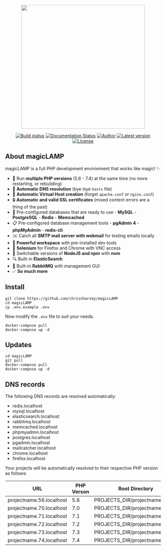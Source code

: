 <p align="center"><a href="https://magiclamp.app" target="_blank" rel="noopener"><img src="https://res.cloudinary.com/chrisnharvey/image/upload/v1589481387/magicLAMP_rdth7y.svg" width="400"></a></p>

<p align="center">
<a href="https://github.com/chrisnharvey/magicLAMP/actions"><img src="https://img.shields.io/github/workflow/status/chrisnharvey/magicLAMP/Build/master" alt="Build status"></a>
<a href="http://magiclamp.app/en/stable/?badge=stable"><img src="https://readthedocs.org/projects/magiclamp/badge/?version=stable" alt="Documentation Status"></a>
<a href="https://twitter.com/chrisnharvey"><img src="http://img.shields.io/badge/author-@chrisnharvey-blue.svg?style=square" alt="Author"></a>
<a href="https://twitter.com/chrisnharvey"><img src="https://img.shields.io/github/v/release/chrisnharvey/magicLAMP" alt="Latest version"></a>
<a href="LICENSE"><img src="https://img.shields.io/badge/license-MIT-brightgreen.svg?style=square" alt="License"></a>
</p>

## About magicLAMP

magicLAMP is a full PHP development environment that works like magic! ✨

- 🤩 Run **multiple PHP versions** (5.6 - 7.4) at the same time (no more restarting, or rebuilding)
- 🙌 **Automatic DNS resolution** (bye-bye `hosts` file)
- 🚀 **Automatic Virtual Host creation** (forget `apache.conf` or `nginx.conf`)
- 🔒 **Automatic and valid SSL certificates** (mixed content errors are a thing of the past)
- 💾 Pre-configured databases that are ready to use - **MySQL** - **PostgreSQL** - **Redis** - **Memcached**
- 📋 Pre-configured database management tools - **pgAdmin 4** - **phpMyAdmin** - **redis-cli**
- ✉️ Catch all **SMTP mail server with webmail** for testing emails locally
- 🔨 **Powerful workspace** with pre-installed dev tools
- 👀 **Selenium** for Firefox and Chrome with VNC access
- 🙏 Switchable versions of **NodeJS and npm** with **nvm**
- 🔍 Built-in **ElasticSearch**
- 🐇 Built-in **RabbitMQ** with management GUI
- ✅ **So much more**

## Install

```
git clone https://github.com/chrisnharvey/magicLAMP
cd magicLAMP
cp .env.example .env
```

Now modify the ```.env``` file to suit your needs.

```
docker-compose pull
docker-compose up -d
```

## Updates

```
cd magicLAMP
git pull
docker-compose pull
docker-compose up -d
```

## DNS records

The following DNS records are resolved automatically:

- redis.localhost
- mysql.localhost
- elasticsearch.localhost
- rabbitmq.localhost
- memcached.localhost
- phpmyadmin.localhost
- postgres.localhost
- pgadmin.localhost
- mailcatcher.localhost
- chrome.localhost
- firefox.localhost

Your projects will be automatically resolved to their respective PHP version as follows:

| URL                      | PHP Verson | Root Directory                  |
| ------------------------ | ---------- | ------------------------------- |
| projectname.56.localhost | 5.6        | PROJECTS_DIR/projectname/public |
| projectname.70.localhost | 7.0        | PROJECTS_DIR/projectname/public |
| projectname.71.localhost | 7.1        | PROJECTS_DIR/projectname/public |
| projectname.72.localhost | 7.2        | PROJECTS_DIR/projectname/public |
| projectname.73.localhost | 7.3        | PROJECTS_DIR/projectname/public |
| projectname.74.localhost | 7.4        | PROJECTS_DIR/projectname/public |
